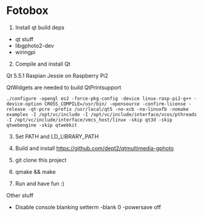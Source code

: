 # Fotobox

1) Install qt build deps
 * qt stuff
 * libgphoto2-dev
 * wiringpi

2) Compile and install Qt

Qt 5.5.1
Raspian Jessie on Raspberry Pi2

QtWidgets are needed to build QtPrintsupport

```
./configure -opengl es2 -force-pkg-config -device linux-rasp-pi2-g++ -device-option CROSS_COMPILE=/usr/bin/ -opensource -confirm-license -release -qt-pcre -prefix /usr/local/qt5 -no-xcb -no-linuxfb -nomake examples -I /opt/vc/include -I /opt/vc/include/interface/vcos/pthreads -I /opt/vc/include/interface/vmcs_host/linux -skip qt3d -skip qtwebengine -skip qtwebkit
```

3) Set PATH and LD_LIBRARY_PATH

4) Build and install https://github.com/dept2/qtmultimedia-gphoto

5) git clone this project

6) qmake && make

7) Run and have fun :)

Other stuff

* Disable console blanking
setterm -blank 0 -powersave off

